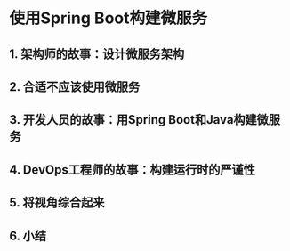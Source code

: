 # 使用Spring Boot构建微服务

## 1. 架构师的故事：设计微服务架构

## 2. 合适不应该使用微服务

## 3. 开发人员的故事：用Spring Boot和Java构建微服务

## 4. DevOps工程师的故事：构建运行时的严谨性

## 5. 将视角综合起来

## 6. 小结